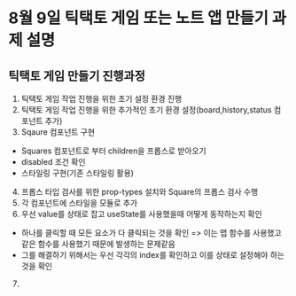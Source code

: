 # 8월 9일 틱택토 게임 또는 노트 앱 만들기 과제 설명

## 틱택토 게임 만들기 진행과정

1. 틱택토 게임 작업 진행을 위한 초기 설정 환경 진행
2. 틱택토 게임 작업 진행을 위한 추가적인 초기 환경 설정(board,history,status 컴포넌트 추가)
3. Sqaure 컴포넌트 구현

- Squares 컴포넌트로 부터 children을 프롭스로 받아오기
- disabled 조건 확인
- 스타일링 구현(기존 스타일링 활용)

4. 프롭스 타입 검사를 위한 prop-types 설치와 Square의 프롭스 검사 수행
5. 각 컴포넌트에 스타일을 모듈로 추가
6. 우선 value를 상태로 잡고 useState를 사용했을때 어떻게 동작하는지 확인

- 하나를 클릭할 때 모든 요소가 다 클릭되는 것을 확인 => 이는 맵 함수를 사용했고 같은 함수를 사용했기 때문에 발생하는 문제같음
- 그를 해결하기 위해서는 우선 각각의 index를 확인하고 이를 상태로 설정해야 하는 것을 확인

7.
